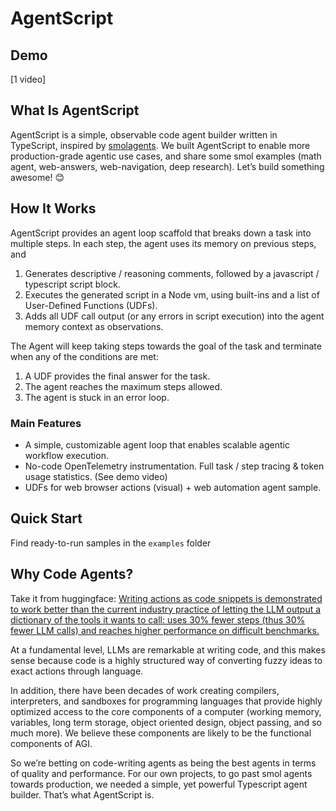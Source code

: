 # AgentScript

## Demo

[1 video]

## What Is AgentScript

AgentScript is a simple, observable code agent builder written in TypeScript, inspired by [smolagents](https://github.com/huggingface/smolagents). We built AgentScript to enable more production-grade agentic use cases, and share some smol examples (math agent, web-answers, web-navigation, deep research). Let’s build something awesome! 😊

## How It Works

AgentScript provides an agent loop scaffold that breaks down a task into multiple steps. In each step, the agent uses its memory on previous steps, and

1. Generates descriptive / reasoning comments, followed by a javascript / typescript script block.
2. Executes the generated script in a Node vm, using built-ins and a list of User-Defined Functions (UDFs).
3. Adds all UDF call output (or any errors in script execution) into the agent memory context as observations.

The Agent will keep taking steps towards the goal of the task and terminate when any of the conditions are met:

1. A UDF provides the final answer for the task.
2. The agent reaches the maximum steps allowed.
3. The agent is stuck in an error loop.

### Main Features

- A simple, customizable agent loop that enables scalable agentic workflow execution.
- No-code OpenTelemetry instrumentation. Full task / step tracing & token usage statistics. (See demo video)
- UDFs for web browser actions (visual) + web automation agent sample.

## Quick Start

Find ready-to-run samples in the `examples` folder

## Why Code Agents?

Take it from huggingface: [Writing actions as code snippets is demonstrated to work better than the current industry practice of letting the LLM output a dictionary of the tools it wants to call: uses 30% fewer steps (thus 30% fewer LLM calls) and reaches higher performance on difficult benchmarks.](https://github.com/huggingface/smolagents?tab=readme-ov-file#how-do-code-agents-work)

At a fundamental level, LLMs are remarkable at writing code, and this makes sense because code is a highly structured way of converting fuzzy ideas to exact actions through language.

In addition, there have been decades of work creating compilers, interpreters, and sandboxes for programming languages that provide highly optimized access to the core components of a computer (working memory, variables, long term storage, object oriented design, object passing, and so much more). We believe these components are likely to be the functional components of AGI.

So we’re betting on code-writing agents as being the best agents in terms of quality and performance. For our own projects, to go past smol agents towards production, we needed a simple, yet powerful Typescript agent builder. That’s what AgentScript is.
